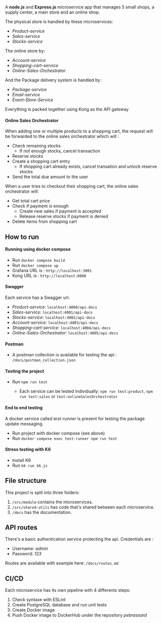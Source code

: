 A **node.js** and **Express.js** microservice app that manages 5 small shops, a supply center, a main store and an online shop.

The physical store is handled by these microservices:
    
- *Product-service*
- *Sales-service*
- *Stocks-service*

The online store by:

 - *Account-service*
 - *Shopping-cart-service*
 - *Online-Sales-Orchestrator*

 And the Package delivery system is handled by :
- *Package-service*
- *Email-service*
- *Event-Store-Service*

Everything is packed together using Kong as the API gateway

#### Online Sales Orchestrator
When adding one or multiple products to a shopping cart, the request will be forwarded to the online sales orchestrator which will :
- Check remaining stocks
    - If not enough stocks, cancel transaction 
- Reserve stocks
- Create a shopping cart entry
    - If shopping cart already exists, cancel transation and unlock reserve stocks
- Send the total due amount to the user

When a user tries to checkout their shopping cart, the online sales orchestrator will:
- Get total cart price
- Check if payment is enough
    - Create new sales if payment is accepted
    - Release reserve stocks if payment is denied
- Delete items from shopping cart


## How to run

#### Running using docker compose
- Run `docker compose build`
- Run `docker compose up`
- Grafana URL is : `http://localhost:3001`
- Kong URL is : `http://localhost:8000`

#### Swagger
Each service has a Swagger url:
- *Product-service*: `localhost:4000/api-docs`
- *Sales-service*: `localhost:4001/api-docs`
- *Stocks-service*: `localhost:4002/api-docs`
- *Account-service*: `localhost:4003/api-docs`
- *Shopping-cart-service*: `localhost:4004/api-docs`
- *Online-Sales-Orchestrator*: `localhost:4005/api-docs`

#### Postman
- A postman collection is available for testing the api : `/docs/postman_collection.json`

#### Testing the project
- Run `npm run test`

    - Each service can be tested individually: `npm run test:product`, `npm run test:sales` or `test:onlineSalesOrchestrator`

#### End to end testing
A docker service called *test-runner* is present for testing the package update messaging.
- Run project with docker compose (see above)
- Run `docker compose exec test-runner npm run test`

#### Stress testing with K6

- Install K6
- Run `k6 run k6.js`

## File structure
This project is split into three folders:

1. `/src/module` contains the microservices.
2. `/src/shared-utils` has code that's shared between each microservice.
3. `/docs` has the documentation.

## API routes
There's a basic authentication service protecting the api. Credentials are :
- Username: *admin*
- Password: *123*

Routes are available with example here: `/docs/routes.md`

## CI/CD
Each microservice has its own pipeline with 4 differents steps:

1. Check syntaxe with ESLint
2. Create PostgreSQL database and run unit tests
3. Create Docker image
4. Push Docker image to DockerHub under the repository *pebrassard*
